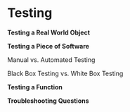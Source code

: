 Testing
=======

**Testing a Real World Object**

**Testing a Piece of Software**

Manual vs. Automated Testing

Black Box Testing vs. White Box Testing

**Testing a Function**

**Troubleshooting Questions**

